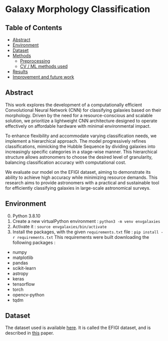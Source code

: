 # Galaxy Morphology Classification

## Table of Contents
- [Abstract](#abstract)
- [Environment](#environment)
- [Dataset](#dataset)
- [Methods](#methods)
  - [Preprocessing](#preprocessing)
  - [CV / ML methods used](#cv--ml-methods-used)
- [Results](#results)
- [Improvement and future work](#improvement-and-future-work)

## Abstract
This work explores the development of a computationally efficient Convolutional Neural Network (CNN) for classifying galaxies based on their morphology. Driven by the need for a resource-conscious and scalable solution, we prioritize a lightweight CNN architecture designed to operate effectively on affordable hardware with minimal environmental impact.

To enhance flexibility and accommodate varying classification needs, we implement a hierarchical approach. The model progressively refines classifications, mimicking the Hubble Sequence by dividing galaxies into increasingly specific categories in a stage-wise manner. This hierarchical structure allows astronomers to choose the desired level of granularity, balancing classification accuracy with computational cost.

We evaluate our model on the EFIGI dataset, aiming to demonstrate
its ability to achieve high accuracy while minimizing resource demands. This research aims to provide astronomers with a practical and sustainable tool for efficiently classifying galaxies in large-scale astronomical surveys.

## Environment
0. Python 3.8.10
1. Create a new virtualPython environment : ``python3 -m venv envgalaxies``
2. Activate it : ``source envgalaxies/bin/activate``
3. Install the packages, with the given `requirements.txt` file : ``pip install -r requirements.txt``
This requirements were built downloading the following packages : 
- numpy
- matplotlib
- pandas
- scikit-learn
- astropy
- keras
- tensorflow
- torch
- opencv-python
- tqdm

## Dataset
The dataset used is available [here](https://www.astromatic.net/projects/efigi/). 
It is called the EFIGI dataset, and is described in [this](https://arxiv.org/pdf/1103.5734) paper.
